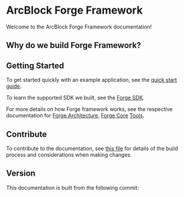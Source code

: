 # ArcBlock Forge Framework

Welcome to the ArcBlock Forge Framework documentation!

## Why do we build Forge Framework?

## Getting Started

To get started quickly with an example application, see the [quick start guide](intro/quick-start.md).

To learn the supported SDK we built, see the [Forge SDK](sdk/).

For more details on how Forge framework works, see the respective documentation for
[Forge Architecture](arch/), [Forge Core](core/) [Tools](tools/).


## Contribute

To contribute to the documentation, see [this file](./DOCS_README.md) for details of the build process and
considerations when making changes.

## Version

This documentation is built from the following commit:
